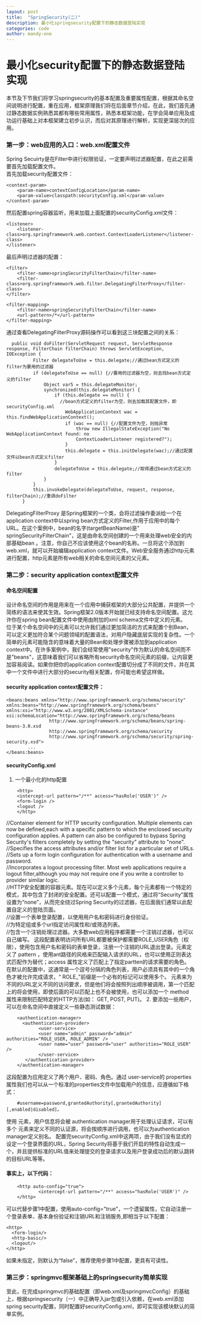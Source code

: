 ```yaml
---
layout: post
title:  "SpringSecurity(二)"
description: 最小化springsecurity配置下的静态数据登陆实现
categories: code
author: mandy-one
---
```

# 最小化security配置下的静态数据登陆实现
本节及下节我们将学习springsecurity的基本配置及重要属性配置，根据其命名空间说明进行配置，重在应用，框架原理我们将在后面章节介绍，在此，我们首先通过静态数据实例熟悉其都有哪些常用属性，熟悉本框架功能，在学会简单应用及成功运行基础上对本框架建立初步认识，而后对其原理进行解析，实现更深层次的应用。
### 第一步：web应用的入口：web.xml配置文件
Spring Secuirty是在Filter中进行权限验证，一定要声明过滤器配置，在此之前需要首先加载配置文件。<br>
首先加载security配置文件：

    <context-param>
        <param-name>contextConfigLocation</param-name>
        <param-value>classpath:securityConfig.xml</param-value>
    </context-param>

然后配置spring容器监听，用来加载上面配置的securityConfig.xml文件：

    <listener>
        <listener-class>org.springframework.web.context.ContextLoaderListener</listener-class>
    </listener>

最后声明过滤器的配置：

    <filter>
        <filter-name>springSecurityFilterChain</filter-name>
        <filter-class>org.springframework.web.filter.DelegatingFilterProxy</filter-class>
    </filter>

    <filter-mapping>
        <filter-name>springSecurityFilterChain</filter-name>
        <url-pattern>/*</url-pattern>
    </filter-mapping>

通过查看DelegatingFilterProxy源码操作可以看到这三块配置之间的关系：

      public void doFilter(ServletRequest request, ServletResponse response, FilterChain filterChain) throws ServletException, IOException {
              Filter delegateToUse = this.delegate;//通过bean方式定义的filter为要用的过滤器
              if (delegateToUse == null) {//要用的过滤器为空，则去找bean方式定义的filter
                  Object var5 = this.delegateMonitor;
                  synchronized(this.delegateMonitor) {
                      if (this.delegate == null) {
                        //bean方式定义的filter为空，则去加载其配置文件，即securityConfig.xml
                          WebApplicationContext wac = this.findWebApplicationContext();
                          if (wac == null) {//配置文件为空，则抛异常
                              throw new IllegalStateException("No WebApplicationContext found: no
                              ContextLoaderListener registered?");  
                          }
                          this.delegate = this.initDelegate(wac);//通过配置文件以bean方式定义filter
                      }
                      delegateToUse = this.delegate;//取得通过bean方式定义的filter
                  }
              }
              this.invokeDelegate(delegateToUse, request, response, filterChain);//重调doFilter
          }

DelegatingFilterProxy 是Spring框架的一个类，会将过滤操作委派给一个在application context中以spring bean方式定义的Filter,作用于应用中的每个URL。在这个案例中，bean的名字(targetBeanName)是" springSecurityFilterChain"，这是由命名空间创建的一个用来处理web安全的内部基础bean 。注意，你自己不应该使用这个bean的名称。一旦将这个添加到web.xml，就可以开始编辑application context文件。Web安全服务通过http元素进行配置，http元素是所有web相关的命名空间元素的父元素。
### 第二步：security application context配置文件
#### 命名空间配置
设计命名空间的作用是用来在一个应用中捕获框架的大部分公共配置，并提供一个简练的语法来使其生效。Spring框架2.0版本开始就已经支持命名空间配置。这允许你在spring bean配置文件中使用由附加的xml schema文件中定义的元素。<br>
位于某个命名空间中的元素可以允许我们通过更加简洁的方式来配置个别Bean，可以定义更加符合某个问题领域的配置语法，对用户隐藏底层实现的复杂性。一个简单的元素可能隐含的意味着大量的Bean和处理步骤被添加到application context中。在许多案例中，我们会经常使用"security"作为默认的命名空间而不是"beans"，这意味着我们可以省略所有security命名空间元素的前缀，让内容更加容易阅读。如果你把你的application context配置切分成了不同的文件，并在其中一个文件中进行大部分的security相关配置，你可能也希望这样做。<br>
#### security application context配置文件：

    <beans:beans xmlns="http://www.springframework.org/schema/security"
    xmlns:beans="http://www.springframework.org/schema/beans"
    xmlns:xsi="http://www.w3.org/2001/XMLSchema-instance"
    xsi:schemaLocation="http://www.springframework.org/schema/beans
                    http://www.springframework.org/schema/beans/spring-beans-3.0.xsd
                    http://www.springframework.org/schema/security
                    http://www.springframework.org/schema/security/spring-security.xsd">
            ...
    </beans:beans>


#### securityConfig.xml
1. 一个最小化的http配置
```
    <http>
    <intercept-url pattern="/**" access="hasRole('USER')" />
    <form-login />
    <logout />
    </http>  
```
  //Container element for HTTP security configuration. Multiple elements can now be defined,each with a specific pattern to which the enclosed security configuration applies. A pattern can also be configured to bypass Spring Security's filters completely by setting the "security" attribute to "none".<br>
  //Specifies the access attributes and/or filter list for a particular set of URLs.<br>
  //Sets up a form login configuration for authentication with a username and password.<br>
  //Incorporates a logout processing filter. Most web applications require a logout filter,although you may not require one if you write a controller to provider similar logic.  
 //HTTP安全配置的容器元素。现在可以定义多个元素，每个元素都有一个特定的模式，其中包含了封闭的安全配置。还可以配置一个模式，通过将“Security”属性设置为“none”，从而完全绕过Spring Security的过滤器，在后面我们通常以此配置自定义的登陆页面。<br>
 //设置一个表单登录配置，以使用用户名和密码进行身份验证。<br>
 //为特定组或多个url指定访问属性和/或筛选列表。<br>
 //包含一个注销处理过滤器。大多数web应用程序都需要一个注销过滤器，也可以自己编写。
这段配置表明访问所有URL都要被保护都需要ROLE\_USER角色（权限），使用包含用户名和密码的表单登录，注册一个注销的URL退出登录。<intercept-url>元素定义了 pattern ，使用ant路径的风格来匹配输入请求的URL，也可以使用正则表达式匹配作为替代；access 属性定义了匹配上了指定partten的请求需要的角色。在默认的配置中，这通常是一个逗号分隔的角色列表，用户必须具有其中的一个角色才被允许完成请求，“ ROLE_”前缀是一个必有的标记可以使用多个。 <intercept-url>元素来为不同的URL定义不同的访问要求，但是他们将会按照列出顺序被调用，第一个匹配上的将会使用，即使后面的可以匹配上也不会被使用，也可以添加一个 method 属性来限制匹配特定的HTTP方法(如： GET, POST, PUT)。
2. 要添加一些用户，可以在命名空间中直接定义一些静态测试数据：
```
    <authentication-manager>
      <authentication-provider>
            <user-service>
            <user name="admin" password="admin" authorities="ROLE_USER, ROLE_ADMIN" />
            <user name="user" password="user" authorities="ROLE_USER" />
            </user-service>
       </authentication-provider>
    </authentication-manager>
```
这段配置为应用定义了两个用户、密码、角色。通过 user-service的 properties 属性我们也可以从一个标准的properties文件中加载用户的信息，应遵循如下格式：
```
    #username=password,grantedAuthority[,grantedAuthority][,enabled|disabled]。
```
使用 <authentication-provider>元素，用户信息将会被  authentication manager用于处理认证请求，可以有多个 <authentication-provider>元素来定义不同的认证源，将会按顺序进行调用，也可以为authentication manager定义别名。
配置完securityConfig.xml中这两项，由于我们没有显式的设定一个登录界面的URL，Spring Security将基于我们开启的特性自动生成一个，并且提供标准的URL值来处理提交的登录请求以及用户登录成功后的默认跳转的目标URL等等。
#### 事实上，以下代码：
```
    <http auto-config="true">
            <intercept-url pattern="/**" access="hasRole('USER')" />
    </http>
```
可以代替步骤1中配置，使用auto-config="true"，一个遗留属性，它自动注册一个登录表单、基本身份验证和注销URL和注销服务,即相当于以下配置：

```
<http>
  <form-login/>
  <http-basic/>
  <logout/>
</http>
```
如果未指定，则默认为“false”，推荐使用步骤1中配置，更具有可读性。
### 第三步：springmvc框架基础上的springsecurity简单实现
至此，在完成springmvc的基础配置（即web.xml及springmvcConfig）的基础上，根据springsecurity（一）中正确导入jar包或引入依赖，在web.xml添加spring security配置，同时配置好securityConfig.xml，即可实现该模块默认的简单实例。
